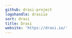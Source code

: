 ```yaml
---
github: drasi-project
logohandle: drasiio
sort: drasi
title: Drasi
website: 'https://drasi.io/'
---
```

